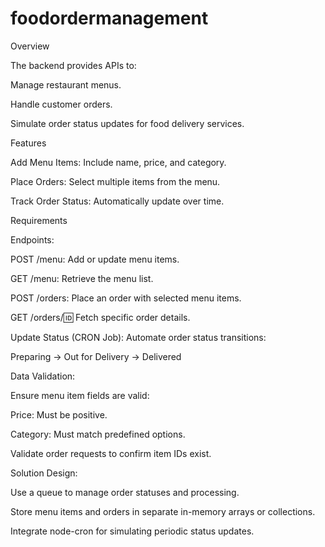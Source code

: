 # foodordermanagement

Overview

The backend provides APIs to:

Manage restaurant menus.

Handle customer orders.

Simulate order status updates for food delivery services.


Features

Add Menu Items: Include name, price, and category.

Place Orders: Select multiple items from the menu.

Track Order Status: Automatically update over time.


Requirements

Endpoints:

POST /menu: Add or update menu items.

GET /menu: Retrieve the menu list.

POST /orders: Place an order with selected menu items.

GET /orders/:id: Fetch specific order details.

Update Status (CRON Job): Automate order status transitions:

Preparing → Out for Delivery → Delivered


Data Validation:

Ensure menu item fields are valid:

Price: Must be positive.

Category: Must match predefined options.

Validate order requests to confirm item IDs exist.


Solution Design:

Use a queue to manage order statuses and processing.

Store menu items and orders in separate in-memory arrays or collections.

Integrate node-cron for simulating periodic status updates.
